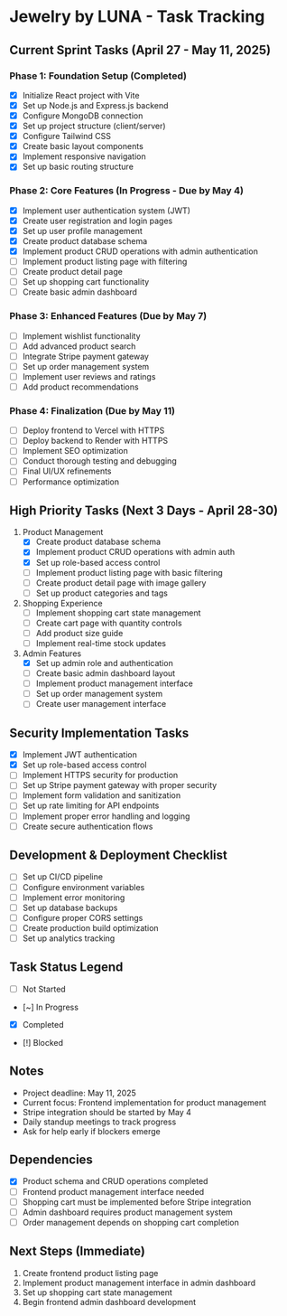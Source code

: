 # Jewelry by LUNA - Task Tracking

## Current Sprint Tasks (April 27 - May 11, 2025)

### Phase 1: Foundation Setup (Completed)
- [x] Initialize React project with Vite
- [x] Set up Node.js and Express.js backend
- [x] Configure MongoDB connection
- [x] Set up project structure (client/server)
- [x] Configure Tailwind CSS
- [x] Create basic layout components
- [x] Implement responsive navigation
- [x] Set up basic routing structure

### Phase 2: Core Features (In Progress - Due by May 4)
- [x] Implement user authentication system (JWT)
- [x] Create user registration and login pages
- [x] Set up user profile management
- [x] Create product database schema
- [x] Implement product CRUD operations with admin authentication
- [ ] Implement product listing page with filtering
- [ ] Create product detail page
- [ ] Set up shopping cart functionality
- [ ] Create basic admin dashboard

### Phase 3: Enhanced Features (Due by May 7)
- [ ] Implement wishlist functionality
- [ ] Add advanced product search
- [ ] Integrate Stripe payment gateway
- [ ] Set up order management system
- [ ] Implement user reviews and ratings
- [ ] Add product recommendations

### Phase 4: Finalization (Due by May 11)
- [ ] Deploy frontend to Vercel with HTTPS
- [ ] Deploy backend to Render with HTTPS
- [ ] Implement SEO optimization
- [ ] Conduct thorough testing and debugging
- [ ] Final UI/UX refinements
- [ ] Performance optimization

## High Priority Tasks (Next 3 Days - April 28-30)
1. Product Management
   - [x] Create product database schema
   - [x] Implement product CRUD operations with admin auth
   - [x] Set up role-based access control
   - [ ] Implement product listing page with basic filtering
   - [ ] Create product detail page with image gallery
   - [ ] Set up product categories and tags

2. Shopping Experience
   - [ ] Implement shopping cart state management
   - [ ] Create cart page with quantity controls
   - [ ] Add product size guide
   - [ ] Implement real-time stock updates

3. Admin Features
   - [x] Set up admin role and authentication
   - [ ] Create basic admin dashboard layout
   - [ ] Implement product management interface
   - [ ] Set up order management system
   - [ ] Create user management interface

## Security Implementation Tasks
- [x] Implement JWT authentication
- [x] Set up role-based access control
- [ ] Implement HTTPS security for production
- [ ] Set up Stripe payment gateway with proper security
- [ ] Implement form validation and sanitization
- [ ] Set up rate limiting for API endpoints
- [ ] Implement proper error handling and logging
- [ ] Create secure authentication flows

## Development & Deployment Checklist
- [ ] Set up CI/CD pipeline
- [ ] Configure environment variables
- [ ] Implement error monitoring
- [ ] Set up database backups
- [ ] Configure proper CORS settings
- [ ] Create production build optimization
- [ ] Set up analytics tracking

## Task Status Legend
- [ ] Not Started
- [~] In Progress
- [x] Completed
- [!] Blocked

## Notes
- Project deadline: May 11, 2025
- Current focus: Frontend implementation for product management
- Stripe integration should be started by May 4
- Daily standup meetings to track progress
- Ask for help early if blockers emerge

## Dependencies
- [x] Product schema and CRUD operations completed
- [ ] Frontend product management interface needed
- [ ] Shopping cart must be implemented before Stripe integration
- [ ] Admin dashboard requires product management system
- [ ] Order management depends on shopping cart completion

## Next Steps (Immediate)
1. Create frontend product listing page
2. Implement product management interface in admin dashboard
3. Set up shopping cart state management
4. Begin frontend admin dashboard development